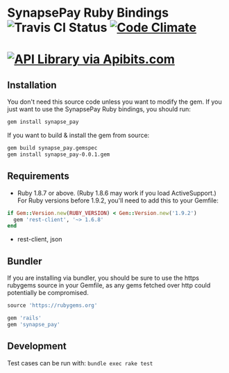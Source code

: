 # SynapsePay Ruby Bindings ![Travis CI Status](https://travis-ci.org/synapsepayments/synapse_pay-ruby.svg?branch=master) [![Code Climate](https://codeclimate.com/github/synapsepayments/synapse_pay-ruby/badges/gpa.svg)](https://codeclimate.com/github/synapsepayments/synapse_pay-ruby)

# [![API Library via Apibits.com](http://apibits.com/assets/images/apibits-badge.png)](http://apibits.com)

## Installation

You don't need this source code unless you want to modify the gem. If
you just want to use the SynapsePay Ruby bindings, you should run:

```bash
gem install synapse_pay
```

If you want to build & install the gem from source:

```bash
gem build synapse_pay.gemspec
gem install synapse_pay-0.0.1.gem
```





## Requirements

* Ruby 1.8.7 or above. (Ruby 1.8.6 may work if you load
  ActiveSupport.) For Ruby versions before 1.9.2, you'll need to add this to your Gemfile:

```ruby
if Gem::Version.new(RUBY_VERSION) < Gem::Version.new('1.9.2')
  gem 'rest-client', '~> 1.6.8'
end
```

* rest-client, json


## Bundler

If you are installing via bundler, you should be sure to use the https
rubygems source in your Gemfile, as any gems fetched over http could potentially be compromised.

```ruby
source 'https://rubygems.org'

gem 'rails'
gem 'synapse_pay'
```


## Development

Test cases can be run with: `bundle exec rake test`

